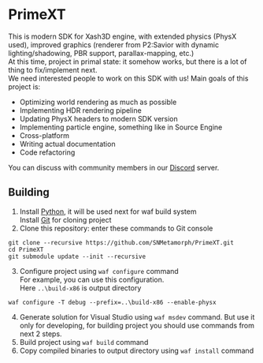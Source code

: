 # PrimeXT
This is modern SDK for Xash3D engine, with extended physics (PhysX used), improved graphics (renderer from P2:Savior with dynamic lighting/shadowing, PBR support, parallax-mapping, etc.)<br>
At this time, project in primal state: it somehow works, but there is a lot of thing to fix/implement next.<br>
We need interested people to work on this SDK with us! Main goals of this project is:
- Optimizing world rendering as much as possible<br>
- Implementing HDR rendering pipeline<br>
- Updating PhysX headers to modern SDK version<br>
- Implementing particle engine, something like in Source Engine<br>
- Cross-platform<br>
- Writing actual documentation<br>
- Code refactoring<br>

You can discuss with community members in our [Discord](discord.gg/BxQUMUescJ) server.
## Building
1) Install [Python](https://python.org), it will be used next for waf build system<br>
Install [Git](https://git-scm.com/download/win) for cloning project
2) Clone this repository: enter these commands to Git console
```
git clone --recursive https://github.com/SNMetamorph/PrimeXT.git
cd PrimeXT
git submodule update --init --recursive
```

3) Configure project using `waf configure` command<br>
For example, you can use this configuration.<br>
Here `..\build-x86` is output directory<br>
```
waf configure -T debug --prefix=..\build-x86 --enable-physx
```
4) Generate solution for Visual Studio using `waf msdev` command. But use it only for developing, for building project you should use commands from next 2 steps.
5) Build project using `waf build` command
6) Copy compiled binaries to output directory using `waf install` command
